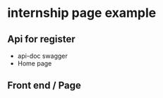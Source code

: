 # internship page example

## Api for register
  - api-doc swagger 
  - Home page

## Front end / Page
